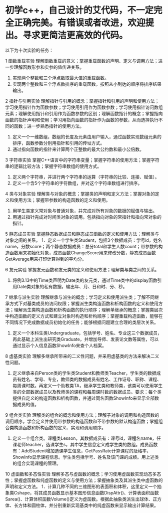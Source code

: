 # 初学c++，自己设计的艾代码，不一定完全正确完美。有错误或者改进，欢迎提出。寻求更简洁更高效的代码。


以下为十次实验的任务：

1 函数重载实验
理解函数重载的意义；掌握重载函数的声明、定义与调用方法；进一步理解函数形参和实参的值传递关系。
1. 实现两个整数和三个浮点数取最大值的重载函数。
2. 实现两个整数和三个浮点数排序的重载函数。按照从小到达的顺序将排序结果输出。


2 指针与引用实验
理解指针与引用的概念；掌握指针和引用的声明和使用方法；学习使用指针作为函数参数；学习使用引用作为函数参数；学习使用指针访问数组元素；理解使用指针和引用作为函数参数的区别；理解函数指针的概念；掌握指向函数的指针声明和使用；学习用指向函数的指针作为函数的参数，从而选择执行不同的函数；进一步熟悉指针的使用方法。
1. 定义一个一维数组，数组的长度及元素由用户输入，通过函数实现数组元素的排序，函数参数分别用指针和引用的传址方式。
2. 通过指向函数的指针来计算两个正整数的最大公约数和最小公倍数。


3 字符串实验
掌握C++语言中的字符串变量；掌握字符串的使用方法；掌握字符串的逻辑比较方法；掌握字符串数组的使用方式。
1. 定义两个字符串，并进行两个字符串的运算（字符串的比较、连接、赋值）。
2. 定义一个含5个字符串的字符数组，并对这个字符串数组进行排序。


4 类与对象实验
理解类与对象的概念；掌握类的声明和定义方法；掌握对象的定义和使用方法；掌握带参数的构造函数的定义和使用。
1. 用学生类定义常对象与普通对象，并完成对所有对象的数据的赋值与输出。
2. 用通过指针完成对时间类对象的调用。包括指向对象的常指针和指向常对象的指针。


5 静态成员实验
掌握静态数据成员和静态成员函数的定义和使用方法；理解类与对象之间的关系。
1．定义一个学生类Student，包括3个数据成员：学号id，姓名name，分数score；两个静态数据成员：总分total和学生人数count；带参数的构造函数用来初始化对象，成员函数ChangeScore用来修改分数，静态成员函数GetAverage用来打印计算得到的平均分。


6 友元实验
掌握友元函数和友元类的定义和使用方法；理解类与类之间的关系。
1. 将例3.13中的Time类声明为Date类的友元类，通过Time类中的display函数引用Date类对象的私有数据，输出年、月、日和时、分、秒。


7 继承与派生实验
理解继承与派生的概念；学习定义和使用派生类；了解不同继承方式下对基类成员的访问权限；掌握派生类构造函数和析构函数的定义和使用方法；理解派生类构造函数和析构函数的执行顺序；理解单继承的概念；掌握类层次中构造函数的定义方式和建立对象时构造和析构顺序；掌握重载构造函数，能够在不同情况下完成数据成员初始化的任务；能够根据问题建立合理的类层次关系。
1. 定义一个本科生类Undergraduate，包括学号、姓名、专业这三个数据成员，再此基础上派生出研究类Graduate，并增加导师、发表论文数等属性，可以通过显示个人信息函数ShowInfo来查个人档案。


8 虚基类实验
理解多继承所带来的二义性问题，并采用虚基类的方法来解决二义性问题。
1. 定义继承来自Person类的学生类Student和教师类Teacher，学生类的数据成员有姓名、学号、专业，教师类的数据成员有姓名、工作证号、职称、课程、每周课时数。再定义一个助教类TA，继承学生类和教师类，该类可以使用学生类的全部数据成员以及教师类的课程和每周课时数的数据成员。要求：每个类提供自定义的构造函数和析构函数，并通过同名函数ShowInfo来显示全部数据成员的值。


9 组合类实验
理解类的组合的概念和使用方法；理解子对象的调用和构造函数的调用顺序。学会定义并使用带参数的构造函数和不带参数的默认构造函数；掌握组合类构造函数和析构函数的定义、实现和调用顺序。
1. 定义一个组合类。课程类Lesson，其数据成员有：课号id，课程名name，任课老师teacher，选课学生s，其中学生信息定义成学生类的数组。成员函数有：AddStudent增加选课学生信息，GetPassRate计算课程的及格率，ShowInfo显示课程信息。学生类包括学号、姓名及该门课的成绩。用上述类的组合实现课程的管理。


10 虚函数和多态性实验
理解多态与虚函数的概念；学习使用虚函数实现动态多态性；掌握虚函数和纯虚函数的定义与使用方法；掌握抽象类及其派生类中虚函数的声明和定义方法。
1．计算几种不同的三维图形的表面积和体积，这里定义一个抽象类Cshape，将其成员函数显示基本图形信息函数DispAttr()、计算表面积函数Sarea()、计算体积函数Volume()定义为虚函数。根据此抽象类派生出球体、正方体、长方体和圆柱体，并分别重新实现基类中的纯虚函数来显示输出计算结果。
